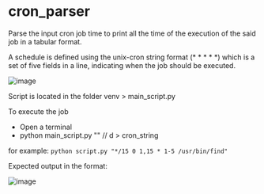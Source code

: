 # cron_parser
Parse the input cron job time to print all the time of the execution of the said job in a tabular format.

A schedule is defined using the unix-cron string format (* * * * *) which is a set of five fields in a line, indicating when the job should be executed.

![image](https://github.com/avj13/cron_parser/assets/49868709/42e4edeb-8f0d-4ab8-8750-28c4c65b8c96)


Script is located in the folder 
venv > main_script.py


To execute the job
 - Open a terminal
 - python main_script.py "<d>"  // d > cron_string

for example: ` python script.py "*/15 0 1,15 * 1-5 /usr/bin/find" `

Expected output in the format:

![image](https://github.com/avj13/cron_parser/assets/49868709/02e10e49-febb-4a86-9152-c6eb6dab140b)

